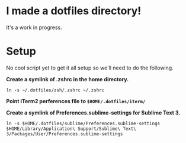 # I made a dotfiles directory!

It's a work in progress.

# Setup

No cool script yet to get it all setup so we'll need to do the following.

**Create a symlink of .zshrc in the home directory.**

```
ln -s ~/.dotfiles/zsh/.zshrc ~/.zshrc
```

**Point iTerm2 perferences file to `$HOME/.dotfiles/iterm/`**

**Create a symlink of Preferences.sublime-settings for Sublime Text 3.**

```
ln -s $HOME/.dotfiles/sublime/Preferences.sublime-settings $HOME/Library/Application\ Support/Sublime\ Text\ 3/Packages/User/Preferences.sublime-settings
```